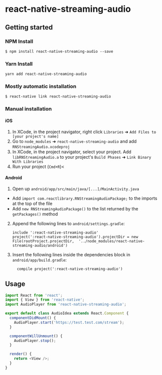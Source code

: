 
# react-native-streaming-audio

## Getting started

### NPM Install

`$ npm install react-native-streaming-audio --save`

### Yarn Install

`yarn add react-native-streaming-audio`

### Mostly automatic installation

`$ react-native link react-native-streaming-audio`

### Manual installation


#### iOS

1. In XCode, in the project navigator, right click `Libraries` ➜ `Add Files to [your project's name]`
2. Go to `node_modules` ➜ `react-native-streaming-audio` and add `RNStreamingAudio.xcodeproj`
3. In XCode, in the project navigator, select your project. Add `libRNStreamingAudio.a` to your project's `Build Phases` ➜ `Link Binary With Libraries`
4. Run your project (`Cmd+R`)<

#### Android

1. Open up `android/app/src/main/java/[...]/MainActivity.java`
  - Add `import com.reactlibrary.RNStreamingAudioPackage;` to the imports at the top of the file
  - Add `new RNStreamingAudioPackage()` to the list returned by the `getPackages()` method
2. Append the following lines to `android/settings.gradle`:
  	```
  	include ':react-native-streaming-audio'
  	project(':react-native-streaming-audio').projectDir = new File(rootProject.projectDir, 	'../node_modules/react-native-streaming-audio/android')
  	```
3. Insert the following lines inside the dependencies block in `android/app/build.gradle`:
  	```
      compile project(':react-native-streaming-audio')
  	```

## Usage
```javascript
import React from 'react';
import { View } from 'react-native';
import AudioPlayer from 'react-native-streaming-audio';

export default class AudioIdea extends React.Component {
  componentDidMount() {
    AudioPlayer.start('https://test.test.com/stream');
  }

  componentWillUnmount() {
    AudioPlayer.stop();
  }

  render() {
    return <View />;
  }
}
```
